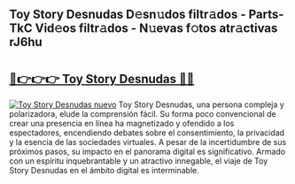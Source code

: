 ## Toy Story Desnudas D𝚎sn𝚞dos filtr𝚊dos - Parts-TkC Vid𝚎os filtr𝚊dos - N𝚞evas f𝚘tos atr𝚊ctivas rJ6hu

# <h2><a href="http://mb6pst.tromn.icu/?c=Toy+Story+Desnudas">🔗👉👉👉 Toy Story Desnudas 🔗🔗</a></h2>

[![Toy Story Desnudas nuevo](https://i.imgur.com/pEAQMta.gif)](http://mb6pst.tromn.icu/?c=Toy+Story+Desnudas)
Toy Story Desnudas, una persona compleja y polarizadora, elude la comprensión fácil. Su forma poco convencional de crear una presencia en línea ha magnetizado y ofendido a los espectadores, encendiendo debates sobre el consentimiento, la privacidad y la esencia de las sociedades virtuales. A pesar de la incertidumbre de sus próximos pasos, su impacto en el panorama digital es significativo. Armado con un espíritu inquebrantable y un atractivo innegable, el viaje de Toy Story Desnudas en el ámbito digital es interminable.
